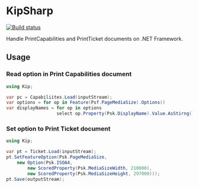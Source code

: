 # KipSharp

[![Build status](https://ci.appveyor.com/api/projects/status/bpw4bkpty6f9ny85?svg=true)](https://ci.appveyor.com/project/kei10in/kipsharp)

Handle PrintCapabilities and PrintTicket documents on .NET Framework.

## Usage

### Read option in Print Capabilities document

```csharp
using Kip;

var pc = Capabiliites.Load(inputStream);
var options = for op in Feature(Psf.PageMediaSize).Options()
var displayNames = for op in options
                   select op.Property(Psk.DisplayName).Value.AsStirng();
```

### Set option to Print Ticket document

```csharp
using Kip;

var pt = Ticket.Load(inputStream);
pt.SetFeatureOption(Psk.PageMediaSize,
    new Option(Psk.ISOA4,
        new ScoredProperty(Psk.MediaSizeWidth, 210000),
        new ScoredProperty(Psk.MediaSizeHeight, 297000)));
pt.Save(outputStream);
```
